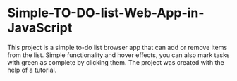 # Simple-TO-DO-list-Web-App-in-JavaScript
This project is a simple to-do list browser app that can add or remove items from the list. Simple functionality and hover effects, you can also mark tasks with green as complete by clicking them. The project was created with the help of a tutorial.
